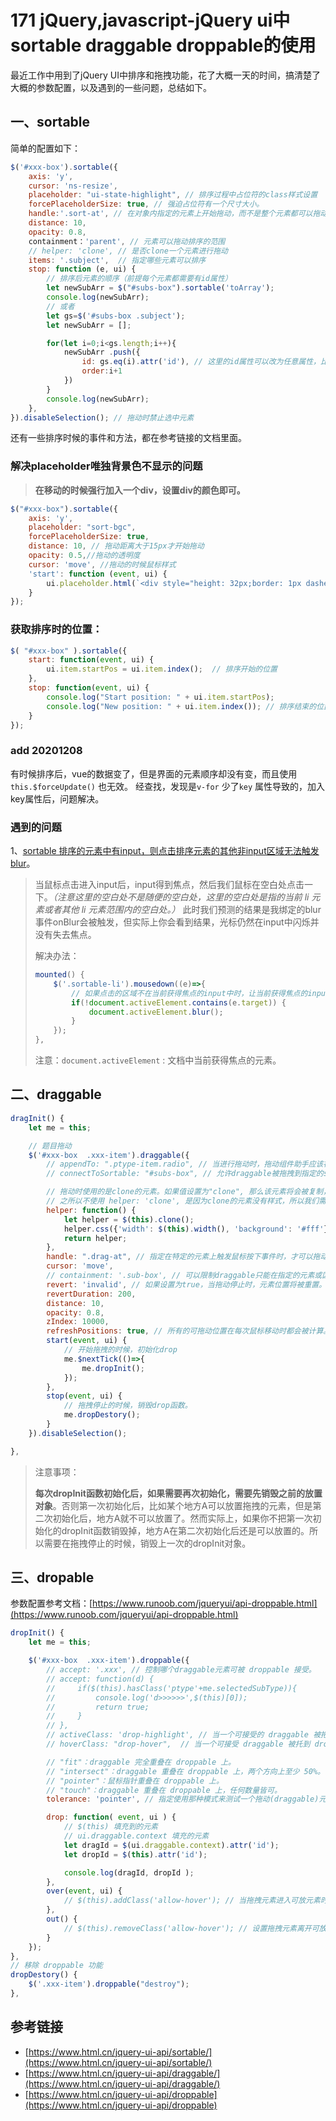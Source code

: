 # 171 jQuery,javascript-jQuery ui中sortable draggable droppable的使用

最近工作中用到了jQuery UI中排序和拖拽功能，花了大概一天的时间，搞清楚了大概的参数配置，以及遇到的一些问题，总结如下。

## 一、sortable

简单的配置如下：

```javascript
$('#xxx-box').sortable({
    axis: 'y',
    cursor: 'ns-resize',
    placeholder: "ui-state-highlight", // 排序过程中占位符的class样式设置
    forcePlaceholderSize: true, // 强迫占位符有一个尺寸大小。
    handle:'.sort-at', // 在对象内指定的元素上开始拖动，而不是整个元素都可以拖动
    distance: 10,
    opacity: 0.8,
    containment：'parent', // 元素可以拖动排序的范围
    // helper: 'clone', // 是否clone一个元素进行拖动
    items: '.subject',  // 指定哪些元素可以排序
    stop: function (e, ui) {
        // 排序后元素的顺序（前提每个元素都需要有id属性）
        let newSubArr = $("#subs-box").sortable('toArray'); 
        console.log(newSubArr);
        // 或者
        let gs=$('#subs-box .subject');
        let newSubArr = [];

        for(let i=0;i<gs.length;i++){
            newSubArr .push({
                id: gs.eq(i).attr('id'), // 这里的id属性可以改为任意属性，比如gid等
                order:i+1
            })
        }
        console.log(newSubArr);
    },
}).disableSelection(); // 拖动时禁止选中元素
```

还有一些排序时候的事件和方法，都在参考链接的文档里面。

### 解决placeholder唯独背景色不显示的问题

> **在移动的时候强行加入一个div，设置div的颜色即可。**

```javascript
$("#xxx-box").sortable({
    axis: 'y',
    placeholder: "sort-bgc",
    forcePlaceholderSize: true,
    distance: 10, // 拖动距离大于15px才开始拖动
    opacity: 0.5,//拖动的透明度
    cursor: 'move', //拖动的时候鼠标样式
    'start': function (event, ui) {
        ui.placeholder.html(`<div style="height: 32px;border: 1px dashed #5b99fd;"></div>`)
    }
});
```

### 获取排序时的位置：

```javascript
$( "#xxx-box" ).sortable({
    start: function(event, ui) {
        ui.item.startPos = ui.item.index();  // 排序开始的位置
    },
    stop: function(event, ui) {
        console.log("Start position: " + ui.item.startPos);
        console.log("New position: " + ui.item.index()); // 排序结束的位置
    }
});
```

### **add 20201208**

有时候排序后，vue的数据变了，但是界面的元素顺序却没有变，而且使用`this.$forceUpdate()` 也无效。 经查找，发现是`v-for` 少了`key` 属性导致的，加入key属性后，问题解决。

### 遇到的问题

1、[sortable 排序的元素中有input，则点击排序元素的其他非input区域无法触发blur](https://my.oschina.net/sunchenbin/blog/632956)。

> 当鼠标点击进入input后，input得到焦点，然后我们鼠标在空白处点击一下。_（注意这里的空白处不是随便的空白处，这里的空白处是指的当前 li 元素或者其他 li 元素范围内的空白处。）_ 此时我们预测的结果是我绑定的blur事件onBlur会被触发，但实际上你会看到结果，光标仍然在input中闪烁并没有失去焦点。
>
> 解决办法：
>
> ```javascript
> mounted() {
>     $('.sortable-li').mousedown((e)=>{
>         // 如果点击的区域不在当前获得焦点的input中时，让当前获得焦点的input失去焦点
>         if(!document.activeElement.contains(e.target)) {
>             document.activeElement.blur();
>         }
>     });
> },
> ```
>
> 注意：`document.activeElement` : 文档中当前获得焦点的元素。

## 二、draggable

```javascript
dragInit() {
    let me = this;

    // 题目拖动
    $('#xxx-box  .xxx-item').draggable({
        // appendTo: ".ptype-item.radio", // 当进行拖动时，拖动组件助手应该被添加到的元素。
        // connectToSortable: "#subs-box", // 允许draggable被拖拽到指定的sortables中。

        // 拖动时使用的是clone的元素。如果值设置为"clone", 那么该元素将会被复制，并且被复制的元素将被拖动。
        // 之所以不使用 helper: 'clone', 是因为clone的元素没有样式，所以我们需要自定义样式，所以使用了自定义函数。
        helper: function() {
            let helper = $(this).clone();
            helper.css({'width': $(this).width(), 'background': '#fff'}); // 设置clone元素的样式
            return helper;
        },
        handle: ".drag-at", // 指定在特定的元素上触发鼠标按下事件时，才可以拖动。
        cursor: 'move',
        // containment: '.sub-box', // 可以限制draggable只能在指定的元素或区域的边界以内进行拖动。
        revert: 'invalid', // 如果设置为true，当拖动停止时，元素位置将被重置。
        revertDuration: 200,
        distance: 10,
        opacity: 0.8,
        zIndex: 10000,
        refreshPositions: true, // 所有的可拖动位置在每次鼠标移动时都会被计算。（设置该值使得drop的位置更加精确）
        start(event, ui) {
            // 开始拖拽的时候，初始化drop
            me.$nextTick(()=>{
                me.dropInit();
            });
        },
        stop(event, ui) {
            // 拖拽停止的时候，销毁drop函数。
            me.dropDestory();
        }
    }).disableSelection();

},
```

> 注意事项：
>
> **每次dropInit函数初始化后，如果需要再次初始化，需要先销毁之前的放置对象**。否则第一次初始化后，比如某个地方A可以放置拖拽的元素，但是第二次初始化后，地方A就不可以放置了。然而实际上，如果你不把第一次初始化的dropInit函数销毁掉，地方A在第二次初始化后还是可以放置的。所以需要在拖拽停止的时候，销毁上一次的dropInit对象。

## 三、dropable

参数配置参考文档：[https://www.runoob.com/jqueryui/api-droppable.html](https://www.runoob.com/jqueryui/api-droppable.html)

```javascript
dropInit() {
    let me = this;

    $('#xxx-box  .xxx-item').droppable({
        // accept: '.xxx', // 控制哪个draggable元素可被 droppable 接受。
        // accept: function(d) {
        //     if($(this).hasClass('ptype'+me.selectedSubType)){
        //         console.log('d>>>>>>',$(this)[0]);
        //         return true;
        //     }
        // },
        // activeClass: 'drop-highlight', // 当一个可接受的 draggable 被拖拽时，class 将被添加到 droppable。
        // hoverClass: "drop-hover",  // 当一个可接受 draggable 被托到 droppable 上时，class 将被添加到 droppable，你可以进行高亮显示。

        // "fit"：draggable 完全重叠在 droppable 上。
        // "intersect"：draggable 重叠在 droppable 上，两个方向上至少 50%。
        // "pointer"：鼠标指针重叠在 droppable 上。
        // "touch"：draggable 重叠在 droppable 上，任何数量皆可。
        tolerance: 'pointer', // 指定使用那种模式来测试一个拖动(draggable)元素"经过"一个放置（droppable）对象

        drop: function( event, ui ) {
            // $(this) 填充到的元素
            // ui.draggable.context 填充的元素
            let dragId = $(ui.draggable.context).attr('id');
            let dropId = $(this).attr('id');

            console.log(dragId, dropId );
        },
        over(event, ui) {
            // $(this).addClass('allow-hover'); // 当拖拽元素进入可放元素时，可放置元素本身的样式，可以使用hoverClass属性代替
        },
        out() {
            // $(this).removeClass('allow-hover'); // 设置拖拽元素离开可放元素时，清除可放置元素本身的样式，可以使用hoverClass属性代替
        }
    });
},
// 移除 droppable 功能
dropDestory() {
    $('.xxx-item').droppable("destroy");
},
```

## 参考链接

* [https://www.html.cn/jquery-ui-api/sortable/](https://www.html.cn/jquery-ui-api/sortable/)
* [https://www.html.cn/jquery-ui-api/draggable/](https://www.html.cn/jquery-ui-api/draggable/)
* [https://www.html.cn/jquery-ui-api/droppable](https://www.html.cn/jquery-ui-api/droppable)

